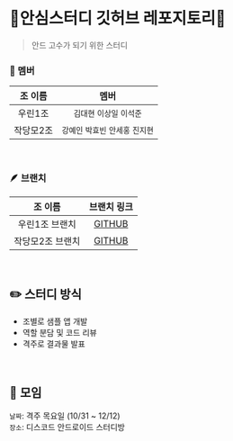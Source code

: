 # 🥩안심스터디 깃허브 레포지토리🥩
> 안드 고수가 되기 위한 스터디

<p>
  
### 👱 멤버


| 조 이름 | 멤버 |
|:-------:|:----------------------------:|
|  우린1조  | `김대현` `이상일` `이석준`        |
| 작당모2조 | `강예인` `박효빈` `안세홍` `진지현` |

<br>

### 🪶 브랜치

| 조 이름 | 브랜치 링크 |
|:-------:|:----------------------------:|
|  우린1조 브랜치  | [GITHUB]("")       |
| 작당모2조 브랜치 | [GITHUB]("") |

<br>

## ✏️ 스터디 방식
- 조별로 샘플 앱 개발
- 역할 분담 및 코드 리뷰
- 격주로 결과물 발표

<br>

## 📖 모임
`날짜`: 격주 목요일 (10/31 ~ 12/12)
<br>
`장소`: 디스코드 안드로이드 스터디방

</p>
